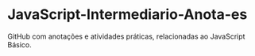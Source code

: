 # JavaScript-Intermediario-Anota-es
GitHub com anotações e atividades práticas, relacionadas ao JavaScript Básico.

